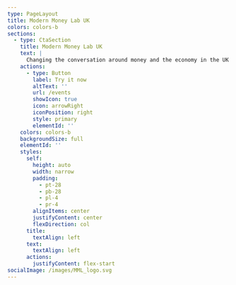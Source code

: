 ```yaml
---
type: PageLayout
title: Modern Money Lab UK
colors: colors-b
sections:
  - type: CtaSection
    title: Modern Money Lab UK
    text: |
      Changing the conversation around money and the economy in the UK
    actions:
      - type: Button
        label: Try it now
        altText: ''
        url: /events
        showIcon: true
        icon: arrowRight
        iconPosition: right
        style: primary
        elementId: ''
    colors: colors-b
    backgroundSize: full
    elementId: ''
    styles:
      self:
        height: auto
        width: narrow
        padding:
          - pt-28
          - pb-28
          - pl-4
          - pr-4
        alignItems: center
        justifyContent: center
        flexDirection: col
      title:
        textAlign: left
      text:
        textAlign: left
      actions:
        justifyContent: flex-start
socialImage: /images/MML_logo.svg
---
```

